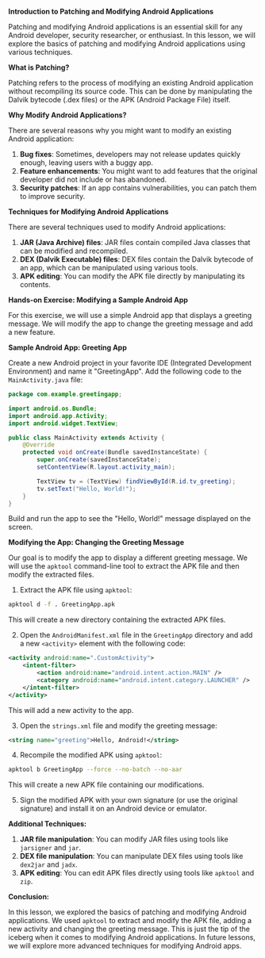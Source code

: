 **Introduction to Patching and Modifying Android Applications**

Patching and modifying Android applications is an essential skill for any Android developer, security researcher, or enthusiast. In this lesson, we will explore the basics of patching and modifying Android applications using various techniques.

**What is Patching?**

Patching refers to the process of modifying an existing Android application without recompiling its source code. This can be done by manipulating the Dalvik bytecode (.dex files) or the APK (Android Package File) itself.

**Why Modify Android Applications?**

There are several reasons why you might want to modify an existing Android application:

1. **Bug fixes**: Sometimes, developers may not release updates quickly enough, leaving users with a buggy app.
2. **Feature enhancements**: You might want to add features that the original developer did not include or has abandoned.
3. **Security patches**: If an app contains vulnerabilities, you can patch them to improve security.

**Techniques for Modifying Android Applications**

There are several techniques used to modify Android applications:

1. **JAR (Java Archive) files**: JAR files contain compiled Java classes that can be modified and recompiled.
2. **DEX (Dalvik Executable) files**: DEX files contain the Dalvik bytecode of an app, which can be manipulated using various tools.
3. **APK editing**: You can modify the APK file directly by manipulating its contents.

**Hands-on Exercise: Modifying a Sample Android App**

For this exercise, we will use a simple Android app that displays a greeting message. We will modify the app to change the greeting message and add a new feature.

**Sample Android App: Greeting App**

Create a new Android project in your favorite IDE (Integrated Development Environment) and name it "GreetingApp". Add the following code to the `MainActivity.java` file:
```java
package com.example.greetingapp;

import android.os.Bundle;
import android.app.Activity;
import android.widget.TextView;

public class MainActivity extends Activity {
    @Override
    protected void onCreate(Bundle savedInstanceState) {
        super.onCreate(savedInstanceState);
        setContentView(R.layout.activity_main);

        TextView tv = (TextView) findViewById(R.id.tv_greeting);
        tv.setText("Hello, World!");
    }
}
```
Build and run the app to see the "Hello, World!" message displayed on the screen.

**Modifying the App: Changing the Greeting Message**

Our goal is to modify the app to display a different greeting message. We will use the `apktool` command-line tool to extract the APK file and then modify the extracted files.

1. Extract the APK file using `apktool`:
```bash
apktool d -f . GreetingApp.apk
```
This will create a new directory containing the extracted APK files.

2. Open the `AndroidManifest.xml` file in the `GreetingApp` directory and add a new `<activity>` element with the following code:
```xml
<activity android:name=".CustomActivity">
    <intent-filter>
        <action android:name="android.intent.action.MAIN" />
        <category android:name="android.intent.category.LAUNCHER" />
    </intent-filter>
</activity>
```
This will add a new activity to the app.

3. Open the `strings.xml` file and modify the greeting message:
```xml
<string name="greeting">Hello, Android!</string>
```
4. Recompile the modified APK using `apktool`:
```bash
apktool b GreetingApp --force --no-batch --no-aar
```
This will create a new APK file containing our modifications.

5. Sign the modified APK with your own signature (or use the original signature) and install it on an Android device or emulator.

**Additional Techniques:**

1. **JAR file manipulation**: You can modify JAR files using tools like `jarsigner` and `jar`.
2. **DEX file manipulation**: You can manipulate DEX files using tools like `dex2jar` and `jadx`.
3. **APK editing**: You can edit APK files directly using tools like `apktool` and `zip`.

**Conclusion:**

In this lesson, we explored the basics of patching and modifying Android applications. We used `apktool` to extract and modify the APK file, adding a new activity and changing the greeting message. This is just the tip of the iceberg when it comes to modifying Android applications. In future lessons, we will explore more advanced techniques for modifying Android apps.